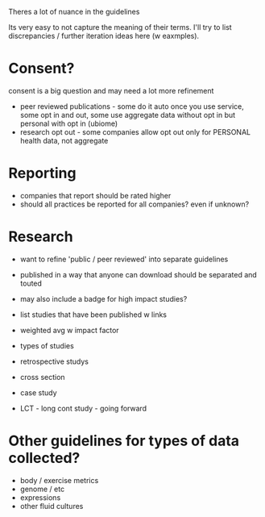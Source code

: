 Theres a lot of nuance in the guidelines

Its very easy to not capture the meaning of their terms. I'll try to list discrepancies / further iteration ideas here (w eaxmples).


# Consent?

consent is a big question and may need a lot more refinement

- peer reviewed publications - some do it auto once you use service, some opt in and out, some use aggregate data without opt in but personal with opt in (ubiome)
- research opt out - some companies allow opt out only for PERSONAL health data, not aggregate


# Reporting

- companies that report should be rated higher
- should all practices be reported for all companies? even if unknown?
 
# Research

- want to refine 'public / peer reviewed' into separate guidelines
- published in a way that anyone can download should be separated and touted
- may also include a badge for high impact studies?

- list studies that have been published w links
- weighted avg w impact factor

- types of studies
- retrospective studys
- cross section
- case study
- LCT - long cont study - going forward

# Other guidelines for types of data collected?

- body / exercise metrics
- genome / etc
- expressions
- other fluid cultures